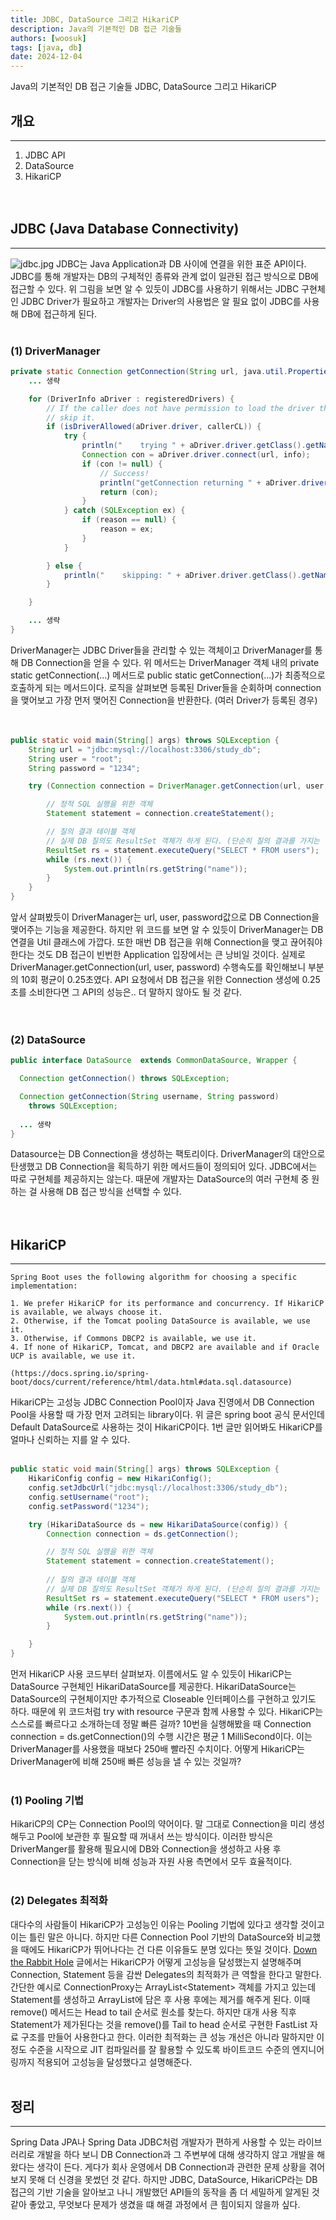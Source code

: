 ```yaml
---
title: JDBC, DataSource 그리고 HikariCP
description: Java의 기본적인 DB 접근 기술들
authors: [woosuk]
tags: [java, db]
date: 2024-12-04
---
```

Java의 기본적인 DB 접근 기술들
JDBC, DataSource 그리고 HikariCP
<!-- truncate -->

## 개요
---
1. JDBC API
2. DataSource
3. HikariCP  
<br></br>
## JDBC (Java Database Connectivity)
---
![jdbc.jpg](img/jdbc.jpg)
JDBC는 Java Application과 DB 사이에 연결을 위한 표준 API이다. JDBC를 통해 개발자는 DB의 구체적인 종류와 관계 없이 일관된 접근 방식으로 DB에 접근할 수 있다. 
위 그림을 보면 알 수 있듯이 JDBC를 사용하기 위해서는 JDBC 구현체인 JDBC Driver가 필요하고 개발자는 Driver의 사용법은 알 필요 없이 JDBC를 사용해 DB에 접근하게 된다.
<br></br>

### (1) DriverManager
```java
private static Connection getConnection(String url, java.util.Properties info, Class<?> caller) throws SQLException {
    ... 생략

    for (DriverInfo aDriver : registeredDrivers) {
        // If the caller does not have permission to load the driver then
        // skip it.
        if (isDriverAllowed(aDriver.driver, callerCL)) {
            try {
                println("    trying " + aDriver.driver.getClass().getName());
                Connection con = aDriver.driver.connect(url, info);
                if (con != null) {
                    // Success!
                    println("getConnection returning " + aDriver.driver.getClass().getName());
                    return (con);
                }
            } catch (SQLException ex) {
                if (reason == null) {
                    reason = ex;
                }
            }

        } else {
            println("    skipping: " + aDriver.driver.getClass().getName());
        }

    }

    ... 생략
}
```
DriverManager는 JDBC Driver들을 관리할 수 있는 객체이고 DriverManager를 통해 DB Connection을 얻을 수 있다. 
위 메서드는 DriverManager 객체 내의 private static getConnection(...) 메서드로 public static getConnection(...)가 최종적으로 호출하게 되는 메서드이다. 
로직을 살펴보면 등록된 Driver들을 순회하며 connection을 맺어보고 가장 먼저 맺어진 Connection을 반환한다. (여러 Driver가 등록된 경우)  
<br></br>

```java
public static void main(String[] args) throws SQLException {
    String url = "jdbc:mysql://localhost:3306/study_db";
    String user = "root";
    String password = "1234";

    try (Connection connection = DriverManager.getConnection(url, user, password)) {

        // 정적 SQL 실행을 위한 객체
        Statement statement = connection.createStatement();

        // 질의 결과 테이블 객체
        // 실제 DB 질의도 ResultSet 객체가 하게 된다. (단순히 질의 결과를 가지는 객체가 아님)
        ResultSet rs = statement.executeQuery("SELECT * FROM users");
        while (rs.next()) {
            System.out.println(rs.getString("name"));
        }
    }
}
```
앞서 살펴봤듯이 DriverManager는 url, user, password값으로 DB Connection을 맺어주는 기능을 제공한다. 
하지만 위 코드를 보면 알 수 있듯이 DriverManager는 DB 연결을 Util 클래스에 가깝다. 
또한 매번 DB 접근을 위해 Connection을 맺고 끊어줘야 한다는 것도 DB 접근이 빈번한 Application 입장에서는 큰 낭비일 것이다. 
실제로 DriverManager.getConnection(url, user, password) 수행속도를 확인해보니 부분의 10회 평균이 0.25초였다.
API 요청에서 DB 접근을 위한 Connection 생성에 0.25초를 소비한다면 그 API의 성능은.. 더 말하지 않아도 될 것 같다.   
<br></br>

### (2) DataSource
```java
public interface DataSource  extends CommonDataSource, Wrapper {

  Connection getConnection() throws SQLException;

  Connection getConnection(String username, String password)
    throws SQLException;
    
  ... 생략
}
```
Datasource는 DB Connection을 생성하는 팩토리이다. 
DriverManager의 대안으로 탄생했고 DB Connection을 획득하기 위한 메서드들이 정의되어 있다. 
JDBC에서는 따로 구현체를 제공하지는 않는다. 때문에 개발자는 DataSource의 여러 구현체 중 원하는 걸 사용해 DB 접근 방식을 선택할 수 있다.   
<br></br>

## HikariCP
---
```text
Spring Boot uses the following algorithm for choosing a specific implementation:

1. We prefer HikariCP for its performance and concurrency. If HikariCP is available, we always choose it.
2. Otherwise, if the Tomcat pooling DataSource is available, we use it.
3. Otherwise, if Commons DBCP2 is available, we use it.
4. If none of HikariCP, Tomcat, and DBCP2 are available and if Oracle UCP is available, we use it.

(https://docs.spring.io/spring-boot/docs/current/reference/html/data.html#data.sql.datasource)
```
HikariCP는 고성능 JDBC Connection Pool이자 Java 진영에서 DB Connection Pool을 사용할 때 가장 먼저 고려되는 library이다. 
위 글은 spring boot 공식 문서인데 Default DataSource로 사용하는 것이 HikariCP이다. 1번 글만 읽어봐도 HikariCP를 얼마나 신뢰하는 지를 알 수 있다.
<br></br>


```java
public static void main(String[] args) throws SQLException {
    HikariConfig config = new HikariConfig();
    config.setJdbcUrl("jdbc:mysql://localhost:3306/study_db");
    config.setUsername("root");
    config.setPassword("1234");

    try (HikariDataSource ds = new HikariDataSource(config)) {
        Connection connection = ds.getConnection();

        // 정적 SQL 실행을 위한 객체
        Statement statement = connection.createStatement();
        
        // 질의 결과 테이블 객체
        // 실제 DB 질의도 ResultSet 객체가 하게 된다. (단순히 질의 결과를 가지는 객체가 아님)
        ResultSet rs = statement.executeQuery("SELECT * FROM users");
        while (rs.next()) {
            System.out.println(rs.getString("name"));
        }

    }
}
```
먼저 HikariCP 사용 코드부터 살펴보자. 이름에서도 알 수 있듯이 HikariCP는 DataSource 구현체인 HikariDataSource를 제공한다. 
HikariDataSource는 DataSource의 구현체이지만 추가적으로 Closeable 인터페이스를 구현하고 있기도 하다. 때문에 위 코드처럼 try with resource 구문과 함께 사용할 수 있다.
HikariCP는 스스로를 빠르다고 소개하는데 정말 빠른 걸까? 10번을 실행해봤을 때 Connection connection = ds.getConnection()의 수행 시간은 평균 1 MilliSecond이다. 
이는 DriverManager를 사용했을 때보다 250배 빨라진 수치이다. 어떻게 HikariCP는 DriverManager에 비해 250배 빠른 성능을 낼 수 있는 것일까?
<br></br>

### (1) Pooling 기법
HikariCP의 CP는 Connection Pool의 약어이다. 말 그대로 Connection을 미리 생성해두고 Pool에 보관한 후 필요할 때 꺼내서 쓰는 방식이다. 
이러한 방식은 DriverManger를 활용해 필요시에 DB와 Connection을 생성하고 사용 후 Connection을 닫는 방식에 비해 성능과 자원 사용 측면에서 모두 효율적이다.
<br></br>

### (2) Delegates 최적화
대다수의 사람들이 HikariCP가 고성능인 이유는 Pooling 기법에 있다고 생각할 것이고 이는 틀린 말은 아니다. 
하지만 다른 Connection Pool 기반의 DataSource와 비교했을 때에도 HikariCP가 뛰어나다는 건 다른 이유들도 분명 있다는 뜻일 것이다.
[Down the Rabbit Hole](https://github.com/brettwooldridge/HikariCP/wiki/Down-the-Rabbit-Hole) 글에서는 HikariCP가 어떻게 고성능을 달성했는지 설명해주며 
Connection, Statement 등을 감싼 Delegates의 최적화가 큰 역할을 한다고 말한다. 간단한 예시로 ConnectionProxy는 ArrayList\<Statement> 객체를 가지고 있는데 Statement를 생성하고 ArrayList에 담은 후 사용 후에는 제거를 해주게 된다. 
이때 remove() 메서드는 Head to tail 순서로 원소를 찾는다. 하지만 대개 사용 직후 Statement가 제가된다는 것을 remove()를 Tail to head 순서로 구현한 FastList 자료 구조를 만들어 사용한다고 한다. 
이러한 최적화는 큰 성능 개선은 아니라 말하지만 이정도 수준을 시작으로 JIT 컴파일러를 잘 활용할 수 있도록 바이트코드 수준의 엔지니어링까지 적용되어 고성능을 달성했다고 설명해준다.
<br></br>

## 정리
--- 
Spring Data JPA나 Spring Data JDBC처럼 개발자가 편하게 사용할 수 있는 라이브러리로 개발을 하다 보니 DB Connection과 그 주변부에 대해 생각하지 않고 개발을 해왔다는 생각이 든다. 
게다가 회사 운영에서 DB Connection과 관련한 문제 상황을 겪어보지 못해 더 신경을 못썼던 것 같다. 
하지만 JDBC, DataSource, HikariCP라는 DB 접근의 기반 기술을 알아보고 나니 개발했던 API들의 동작을 좀 더 세밀하게 알게된 것 같아 좋았고, 무엇보다 문제가 생겼을 떄 해결 과정에서 큰 힘이되지 않을까 싶다.





